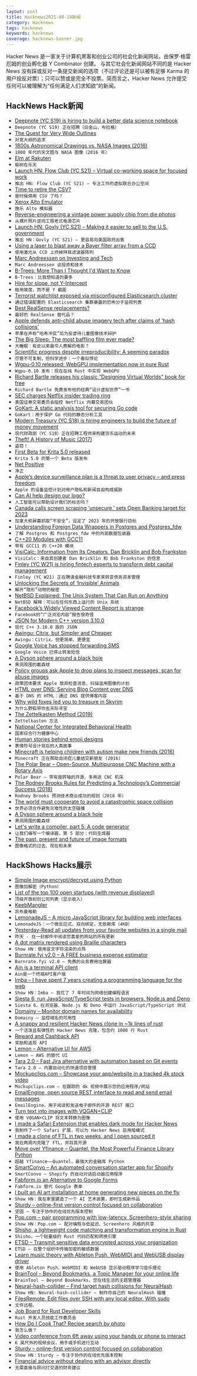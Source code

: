 ```yaml
---
layout: post
title: Hacknews2021-08-19新闻
category: Hacknews
tags: hacknews
keywords: hacknews
coverage: hacknews-banner.jpg
---
```


Hacker News 是一家关于计算机黑客和创业公司的社会化新闻网站，由保罗·格雷厄姆的创业孵化器 Y Combinator 创建。
与其它社会化新闻网站不同的是 Hacker News 没有踩或反对一条提交新闻的选项（不过评论还是可以被有足够 Karma 的用户投反对票）；只可以赞或是完全不投票。简而言之，Hacker News 允许提交任何可以被理解为“任何满足人们求知欲”的新闻。

## HackNews Hack新闻


- [Deepnote (YC S19) is hiring to build a better data science notebook](https://deepnote.com/join-us)
- `Deepnote (YC S19) 正在招聘（旧金山，布拉格）`
- [The Quest for Very Wide Outlines](https://bgolus.medium.com/the-quest-for-very-wide-outlines-ba82ed442cd9)
- `对宽大纲的追求`
- [1800s Astronomical Drawings vs. NASA Images (2016)](https://www.nypl.org/blog/2016/08/19/1800s-astronomical-drawings)
- `1800 年代的天文图与 NASA 图像（2016 年）`
- [Elm at Rakuten](https://engineering.rakuten.today/post/elm-at-rakuten/)
- `榆树在乐天`
- [Launch HN: Flow Club (YC S21) – Virtual co-working space for focused work](item?id=28222242)
- `推出 HN: Flow Club (YC S21) – 专注工作的虚拟联合办公空间`
- [Time to retire the CSV?](https://www.bitsondisk.com/writing/2021/retire-the-csv/)
- `是时候停用 CSV 了吗？`
- [Xerox Alto Emulator](https://archives.loomcom.com/contraltojs/)
- `施乐 Alto 模拟器`
- [Reverse-engineering a vintage power supply chip from die photos](https://www.righto.com/2021/08/reverse-engineering-vintage-power.html)
- `从裸片照片逆向工程老式电源芯片`
- [Launch HN: Govly (YC S21) – Making it easier to sell to the U.S. government](item?id=28224792)
- `推出 HN：Govly (YC S21) – 更容易向美国政府出售`
- [Using a laser to blast away a Bayer filter array from a CCD](https://hackaday.com/2021/08/09/using-a-laser-to-blast-away-a-bayer-array/)
- `使用激光从 CCD 上炸掉拜耳滤波器阵列`
- [Marc Andreessen on Investing and Tech](https://richardhanania.substack.com/p/flying-x-wings-into-the-death-star)
- `Marc Andreessen 谈投资和技术`
- [B-Trees: More Than I Thought I'd Want to Know](https://benjamincongdon.me/blog/2021/08/17/B-Trees-More-Than-I-Thought-Id-Want-to-Know/)
- `B-Trees：比我想知道的要多`
- [Hire for slope, not Y-Intercept](https://matt-rickard.com/hire-slope-not-intercept/)
- `租用坡度，而不是 Y 截距`
- [Terrorist watchlist exposed via misconfigured Elasticsearch cluster](https://www.bleepingcomputer.com/news/security/secret-terrorist-watchlist-with-2-million-records-exposed-online/)
- `通过错误配置的 Elasticsearch 集群暴露的恐怖分子监视列表`
- [Best RealSense replacements?](https://github.com/IntelRealSense/librealsense/issues/9653)
- `最好的 RealSense 替代品？`
- [Apple defends anti-child abuse imagery tech after claims of ‘hash collisions’](https://www.vice.com/en/article/wx5yzq/apple-defends-its-anti-child-abuse-imagery-tech-after-claims-of-hash-collisions)
- `苹果在声称“哈希冲突”后为反虐待儿童图像技术辩护`
- [The Big Sleep: The most baffling film ever made?](https://www.bbc.com/culture/article/20210812-the-big-sleep-the-most-baffling-film-ever-made)
- `大睡眠：有史以来最令人费解的电影？`
- [Scientific progress despite irreproducibility: A seeming paradox](https://www.pnas.org/content/115/11/2632)
- `尽管不可复制，但科学进步：一个看似悖论`
- [Wgpu-0.10 released: WebGPU implementation now in pure Rust](https://gfx-rs.github.io/2021/08/18/release-0.10.html)
- `Wgpu-0.10 发布：现在在纯 Rust 中实现 WebGPU`
- [Richard Bartle releases his classic “Designing Virtual Worlds” book for free](https://nwn.blogs.com/nwn/2021/08/richard-bartle-designing-virtual-worlds-free-book.html)
- `Richard Bartle 免费发布他的经典“设计虚拟世界”一书`
- [SEC charges Netflix insider trading ring](https://www.sec.gov/news/press-release/2021-158)
- `美国证券交易委员会指控 Netflix 内幕交易团伙`
- [GoKart: A static analysis tool for securing Go code](https://github.com/praetorian-inc/gokart)
- `GoKart：用于保护 Go 代码的静态分析工具`
- [Modern Treasury (YC S18) is hiring engineers to build the future of money movement](https://jobs.ashbyhq.com/moderntreasury?departmentId=ee54bd63-1eab-4173-ae81-46e2b817fe57)
- `现代财政部（YC S18）正在招聘工程师来构建货币运动的未来`
- [Theft! A History of Music (2017)](https://web.law.duke.edu/musiccomic/)
- `盗窃！`
- [First Beta for Krita 5.0 released](https://krita.org/en/item/first-beta-for-krita-5-0-released/)
- `Krita 5.0 的第一个 Beta 版发布`
- [Net Positive](https://projects.qz.com/is/net-positive/)
- `净正`
- [Apple’s device surveillance plan is a threat to user privacy – and press freedom](https://freedom.press/news/apples-device-surveillance-plan-is-a-threat-to-user-privacy-and-press-freedom/)
- `Apple 的设备监控计划对用户隐私和新闻自由构成威胁`
- [Can AI help design our logo?](https://www.labelf.ai/blog/can-ai-help-design-our-logo)
- `人工智能可以帮助设计我们的标志吗？`
- [Canada calls screen scraping ‘unsecure,’ sets Open Banking target for 2023](https://finledger.com/2021/08/09/canada-sets-open-banking-target-for-2023/)
- `加拿大称屏幕抓取“不安全”，设定了 2023 年的开放银行目标`
- [Understanding Foreign Data Wrappers in Postgres and Postgres_fdw](https://blog.crunchydata.com/blog/understanding-postgres_fdw)
- `了解 Postgres 和 Postgres_fdw 中的外部数据包装器`
- [C++20 Modules with GCC11](https://blog.feabhas.com/2021/08/c20-modules-with-gcc11/)
- `带有 GCC11 的 C++20 模块`
- [VisiCalc: Information from Its Creators, Dan Bricklin and Bob Frankston](http://danbricklin.com/visicalc.htm)
- `VisiCalc：来自其创建者 Dan Bricklin 和 Bob Frankston 的信息`
- [Finley (YC W21) is hiring fintech experts to transform debt capital management](https://www.finleycms.com/careers/)
- `Finley (YC W21) 正在聘请金融科技专家来转变债务资本管理`
- [Unlocking the Secrets of ‘Invisible’ Animals](https://www.atlasobscura.com/articles/invisible-animals)
- `解开“隐形”动物的秘密`
- [NetBSD Explained: The Unix System That Can Run on Anything](https://www.makeuseof.com/what-is-netbsd/)
- `NetBSD 解释：可以在任何东西上运行的 Unix 系统`
- [Facebook’s Widely Viewed Content Report is strange](https://ethanzuckerman.com/2021/08/18/i-read-facebooks-widely-viewed-content-report-its-really-strange/)
- `Facebook的“广泛浏览内容”报告很奇怪`
- [JSON for Modern C++ version 3.10.0](https://github.com/nlohmann/json/releases/tag/v3.10.0)
- `现代 C++ 3.10.0 版的 JSON`
- [Awingu: Citrix, but Simpler and Cheaper](https://www.awingu.com/migrate-to-awingu/)
- `Awingu：Citrix，但更简单、更便宜`
- [Google Voice has stopped forwarding SMS](https://support.google.com/voice/answer/9182115?authuser=1)
- `Google Voice 已停止转发短信`
- [A Dyson sphere around a black hole](https://academic.oup.com/mnras/article-abstract/506/2/1723/6312510)
- `黑洞周围的戴森球`
- [Policy groups ask Apple to drop plans to inspect messages, scan for abuse images](https://www.reuters.com/article/uk-apple-privacy/exclusive-policy-groups-ask-apple-to-drop-plans-to-inspect-imessages-scan-for-abuse-images-idUSKBN2FK09P)
- `政策团体要求 Apple 放弃检查消息、扫描滥用图像的计划`
- [HTML over DNS: Serving Blog Content over DNS](https://jacobkiers.net/hod/)
- `基于 DNS 的 HTML：通过 DNS 提供博客内容`
- [Why wild foxes led you to treasure in Skyrim](https://twitter.com/joelburgess/status/1428008043556622336)
- `为什么野狐带你去天际寻宝`
- [The Zettelkasten Method (2019)](https://www.lesswrong.com/posts/NfdHG6oHBJ8Qxc26s/the-zettelkasten-method-1)
- `Zettelkasten 方法`
- [National Center for Integrated Behavioral Health](https://www.mayo.edu/research/centers-programs/national-center-for-integrated-behavioral-health/overview)
- `国家综合行为健康中心`
- [Human stories behind emoji designs](https://www.bbc.com/news/technology-58180556)
- `表情符号设计背后的人类故事`
- [Minecraft is helping children with autism make new friends (2016)](https://www.newscientist.com/article/mg23030713-100-how-is-helping-children-with-autism-make-new-friends/)
- `Minecraft 正在帮助自闭症儿童结交新朋友 (2016)`
- [The Polar Bear – Open-Source, Multipurpose CNC Machine with a Rotary Axis](https://www.kadirilkimen.com/thepolarbear/)
- `Polar Bear – 带有旋转轴的开源、多用途 CNC 机床`
- [The Rodney Brooks Rules for Predicting a Technology’s Commercial Success (2018)](https://spectrum.ieee.org/the-rodney-brooks-rules-for-predicting-a-technologys-commercial-success)
- `Rodney Brooks 预测技术商业成功的规则（2018 年）`
- [The world must cooperate to avoid a catastrophic space collision](https://www.nature.com/articles/d41586-021-02167-5)
- `世界必须合作避免灾难性的太空碰撞`
- [A Dyson sphere around a black hole](https://arxiv.org/abs/2106.15181)
- `黑洞周围的戴森球`
- [Let's write a compiler, part 5: A code generator](https://briancallahan.net/blog/20210818.html)
- `让我们编写一个编译器，第 5 部分：代码生成器`
- [The past, present and future of image formats](https://dither8.xyz/blog/img-future/)
- `图像格式的过去、现在和未来`


## HackShows Hacks展示

- [ Simple Image encrypt/decrypt using Python](https://github.com/s3nh/img-cryptor)
- `图像加解密（Python）`
- [ List of the top 100 open startups (with revenue displayed)](https://makerlead.com)
- `顶级开放初创公司列表（显示收入）`
- [ KeebMangler](https://github.com/Diablo-D3/KeebMangler)
- `凯布曼格勒`
- [ LemonadeJS – A micro JavaScript library for building web interfaces](https://lemonadejs.net/v1)
- `LemonadeJS：一个微反应式，双向绑定，无依赖库（4KB）`
- [ Yesterday-Read all updates from your favorite websites in a single mail](https://yesterday.poolhq.co/)
- `昨天 - 在一封邮件中阅读您喜爱的网站的所有更新`
- [ A dot matrix rendered using Braille characters](https://github.com/timfi/dotmatrix)
- `Show HN：使用盲文字符渲染的点阵`
- [ Burnrate.fyi v2.0 – A FREE business expense estimator](https://burnrate.fyi/)
- `Burnrate.fyi v2.0 – 免费的业务费用估算器`
- [ Ain is a terminal API client](https://github.com/jonaslu/ain)
- `Ain是一个终端API客户端`
- [ Imba – I have spent 7 years creating a programming language for the web](item?id=28207662)
- `Show HN：Imba – 我花了 7 年时间为网络创建编程语言`
- [ Siesta 6, run JavaScript/TypeScript tests in browsers, Node.js and Deno](https://siesta.works/)
- `Siesta 6，在浏览器、Node.js 和 Deno 中运行 JavaScript/TypeScript 测试`
- [ Domainy – Monitor domain names for availability](item?id=28209341)
- `Domainy – 监控域名的可用性`
- [ A snappy and resilient Hacker News clone in ~1k lines of rust](https://github.com/ivanceras/hackernews-sauron/)
- `一个活泼且有弹性的 Hacker News 克隆，包含约 1000 行 Rust`
- [ Reward and Cashback API](https://nector.io)
- `奖励和返现 API`
- [ Lemon – Alternative UI for AWS](https://uselemon.io/)
- `Lemon – AWS 的替代 UI`
- [ Tara 2.0 – Fast Jira alternative with automation based on Git events](https://tara.ai/)
- `Tara 2.0 – 内置自动化的快速项目管理`
- [ Mockupclips.com – Showcase your app/website in a tracked 4k stock video](https://mockupclips.com/)
- `Mockupclips.com – 在跟踪的 4k 视频中展示您的应用程序/网站`
- [ EmailEngine, open source REST interface to read and send email messages](https://github.com/postalsys/emailengine)
- `EmailEngine，用于阅读和发送电子邮件的开源 REST 接口`
- [ Turn text into images with VQGAN+CLIP](https://www.kapwing.com/ai-video-generator)
- `使用 VQGAN+CLIP 将文本转换为图像`
- [ I made a Safari Extension that enables dark mode for Hacker News](https://apps.apple.com/us/app/hndark/id1581606268?mt=12)
- `我制作了一个 Safari 扩展，可以为 Hacker News 启用暗模式`
- [ I made a clone of FTL in two weeks, and I open sourced it](https://github.com/Garfounkel/A-Leaf-In-Space)
- `我在两周内克隆了 FTL，并将其开源`
- [ Move over Yfinance – Quantel, the Most Powerful Finance Library Python](https://github.com/RatherBland/Quantel)
- `超越 Yfinance——Quantel，最强大的金融库 Python`
- [ SmartConvo – An automated conversation starter app for Shopify](https://smartconvo.user.com/b/)
- `SmartConvo – Shopify 的自动对话启动器应用程序`
- [ Fabform.io an Alternative to Google Forms](item?id=28219768)
- `Fabform.io 替代 Google 表单`
- [ I built an AI art installation at home generating new pieces on the fly](https://github.com/maxvfischer/DIY-ai-art)
- `Show HN：我在家里建造了一个 AI 艺术装置，即时生成新作品`
- [ Sturdy – online-first version control focused on collaboration](https://getsturdy.com/blog/2021-08-18-unbreaking-code-collaboration)
- `坚固 – 专注于协作的在线优先版本控制`
- [ Pop.com – pair programming with low-latency, Screenhero-style sharing](https://pop.com/home)
- `Show HN：Pop.com – 配对编程与低延迟、Screenhero 风格的共享`
- [ Shisho, a lightweight code matching and transformation engine in Rust](https://github.com/flatt-security/shisho)
- `Shisho，一个轻量级的 Rust 代码匹配和转换引擎`
- [ ETSD – Transmit sensitive data encrypted across your organization](https://github.com/spapas/etsd)
- `ETSD – 在整个组织中传输加密的敏感数据`
- [ Learn music theory with Ableton Push, WebMIDI and WebUSB display driver](https://github.com/greyivy/learn-push2-with-svelte)
- `使用 Ableton Push、WebMIDI 和 WebUSB 显示驱动程序学习音乐理论`
- [ BrainTool – Beyond Bookmarks, a Topic Manager for your online life](item?id=28223893)
- `BrainTool – Beyond Bookmarks，您在线生活的主题管理器`
- [ Neural-hash-collider – Find target hash collisions for NeuralHash](https://github.com/anishathalye/neural-hash-collider)
- `Show HN: Neural-hash-collider – 制作你自己的 NeuralHash 碰撞`
- [ FilesRemote. Edit files over SSH with any local editor. With sudo](https://github.com/allanrbo/filesremote)
- `文件远程。`
- [ Job Board for Rust Developer Skills](https://rustjob.xyz/)
- `Rust 开发人员技能工作委员会`
- [ How Do I Cook That? Recipe search by photo](https://share.streamlit.io/pinecone-io/playground/recipe_search_demo/src/server.py)
- `我怎么做？`
- [ Video conference from 6ft away using your hands or phone to interact](https://www.wakasaba.com/)
- `6 英尺外的视频会议，用手或手机进行互动`
- [ Sturdy – online-first version control focused on collaboration](https://getsturdy.com/)
- `Show HN：Sturdy – 专注于协作的在线优先版本控制`
- [ Financial advice without dealing with an advisor directly](https://advice-not-advisors.notion.site/Advice-not-advisors-0a4bfdd894184dcdaaad2ff241339fe3)
- `无需直接与顾问打交道的财务建议`

